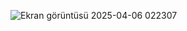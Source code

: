 ![Ekran görüntüsü 2025-04-06 022307](https://github.com/user-attachments/assets/5886e4b6-c50c-4fd5-a456-2300a5fd3ecc)

